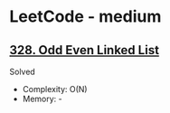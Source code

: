 # LeetCode - medium

## [328. Odd Even Linked List](https://leetcode.com/problems/odd-even-linked-list/)

Solved

* Complexity: O(N)
* Memory: -
